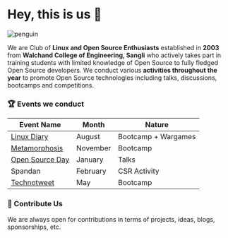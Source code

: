 # Hey, this is us 👋

![penguin](https://drive.google.com/uc?export=view&id=1CucXE2N9ijMJ4BC29VmhgykH8JyhpqUG)

We are Club of **Linux and Open Source Enthusiasts** established in **2003** from **Walchand College of Engineering, Sangli** who actively takes part in training students with limited knowledge of Open Source to fully fledged Open Source developers. We conduct various **activities throughout the year** to promote Open Source technologies including talks, discussions, bootcamps and competitions.


### 🏆 Events we conduct

<center>

Event Name | Month | Nature
--- | --- | ---
[Linux Diary](https://wiki.wcewlug.org/events/linux-diary) | August | Bootcamp + Wargames
[Metamorphosis](https://wiki.wcewlug.org/events/metamorphosis) | November | Bootcamp
[Open Source Day](https://wiki.wcewlug.org/events/open-source-day) | January | Talks
Spandan | February | CSR Activity
[Technotweet](https://wiki.wcewlug.org/events/technotweet) | May | Bootcamp

</center>

### 🤝 Contribute Us
We are always open for contributions in terms of projects, ideas, blogs, sponsorships, etc.

